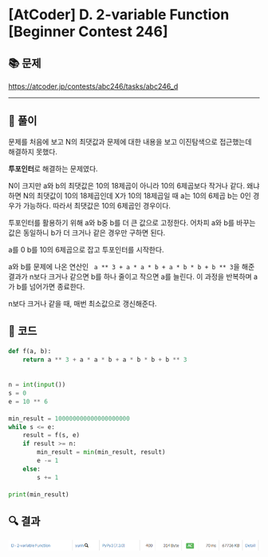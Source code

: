 # [AtCoder] D. 2-variable Function [Beginner Contest 246]

## 📚 문제

https://atcoder.jp/contests/abc246/tasks/abc246_d

---

## 📖 풀이

문제를 처음에 보고 N의 최댓값과 문제에 대한 내용을 보고 이진탐색으로 접근했는데 해결하지 못했다.

**투포인터**로 해결하는 문제였다.

N이 크지만 a와 b의 최댓값은 10의 18제곱이 아니라 10의 6제곱보다 작거나 같다. 왜냐하면 N의 최댓값이 10의 18제곱인데 X가 10의 18제곱일 때 a는 10의 6제곱 b는 0인 경우가 가능하다. 따라서 최댓값은 10의 6제곱인 경우이다.

투포인터를 활용하기 위해 a와 b중 b를 더 큰 값으로 고정한다. 어차피 a와 b를 바꾸는 값은 동일하니 b가 더 크거나 같은 경우만 구하면 된다.

a를 0 b를 10의 6제곱으로 잡고 투포인터를 시작한다.

a와 b를 문제에 나온 연산인 ` a ** 3 + a * a * b + a * b * b + b ** 3`을 해준 결과가 n보다 크거나 같으면 b를 하나 줄이고 작으면 a를 늘린다. 이 과정을 반복하며 a가 b를 넘어가면 종료한다.

n보다 크거나 같을 때, 매번 최소값으로 갱신해준다.

## 📒 코드

```python
def f(a, b):
    return a ** 3 + a * a * b + a * b * b + b ** 3


n = int(input())
s = 0
e = 10 ** 6

min_result = 100000000000000000000
while s <= e:
    result = f(s, e)
    if result >= n:
        min_result = min(min_result, result)
        e -= 1
    else:
        s += 1

print(min_result)
```

## 🔍 결과

![image-20220403002935601](README.assets/image-20220403002935601.png)